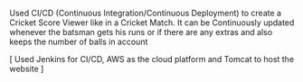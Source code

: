 Used CI/CD (Continuous Integration/Continuous Deployment) to create a Cricket Score Viewer like in a Cricket Match. It can be Continuously updated whenever the batsman gets his runs or if there are any extras and also keeps the number of balls in account

[ Used Jenkins for CI/CD, AWS as the cloud platform and Tomcat to host the website ]
